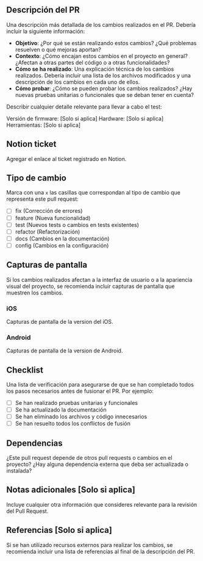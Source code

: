 ## Descripción del PR

Una descripción más detallada de los cambios realizados en el PR. Debería incluir la siguiente información:

* **Objetivo**: ¿Por qué se están realizando estos cambios? ¿Qué problemas resuelven o qué mejoras aportan?
* **Contexto**: ¿Cómo encajan estos cambios en el proyecto en general? ¿Afectan a otras partes del código o a otras funcionalidades?
* **Cómo se ha realizado**: Una explicación técnica de los cambios realizados. Debería incluir una lista de los archivos modificados y una descripción de los cambios en cada uno de ellos.
* **Cómo probar**: ¿Cómo se pueden probar los cambios realizados? ¿Hay nuevas pruebas unitarias o funcionales que se deban tener en cuenta? 

Describir cualquier detalle relevante para llevar a cabo el test:

Versión de firmware: [Solo si aplica]
Hardware: [Solo si aplica]
Herramientas: [Solo si aplica]

## Notion ticket 

Agregar el enlace al ticket registrado en Notion.

## Tipo de cambio

Marca con una `x` las casillas que correspondan al tipo de cambio que representa este pull request:

- [ ] fix (Corrección de errores)
- [ ] feature (Nueva funcionalidad)
- [ ] test (Nuevos tests o cambios en tests existentes)
- [ ] refactor (Refactorización)
- [ ] docs (Cambios en la documentación)
- [ ] config (Cambios en la configuración)

## Capturas de pantalla

Si los cambios realizados afectan a la interfaz de usuario o a la apariencia visual del proyecto, se recomienda incluir capturas de pantalla que muestren los cambios.

### iOS

Capturas de pantalla de la version del iOS.

### Android

Capturas de pantalla de la version de Android.

## Checklist

Una lista de verificación para asegurarse de que se han completado todos los pasos necesarios antes de fusionar el PR. Por ejemplo:

- [ ] Se han realizado pruebas unitarias y funcionales
- [ ] Se ha actualizado la documentación
- [ ] Se han eliminado los archivos y código innecesarios
- [ ] Se han resuelto todos los conflictos de fusión

## Dependencias

¿Este pull request depende de otros pull requests o cambios en el proyecto? ¿Hay alguna dependencia externa que deba ser actualizada o instalada?

## Notas adicionales [Solo si aplica]

Incluye cualquier otra información que consideres relevante para la revisión del Pull Request.

## Referencias [Solo si aplica]

Si se han utilizado recursos externos para realizar los cambios, se recomienda incluir una lista de referencias al final de la descripción del PR.
